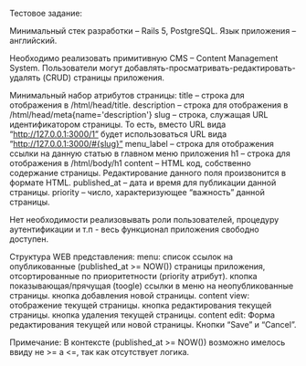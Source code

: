 Тестовое задание:

Минимальный стек разработки – Rails 5, PostgreSQL.
Язык приложения – английский.

Необходимо реализовать примитивную CMS – Content Management System. Пользователи могут добавлять-просматривать-редактировать-удалять (CRUD) страницы приложения.

Минимальный набор атрибутов страницы:
title – строка для отображения в /html/head/title.
description – строка для отображения в /html/head/meta{name='description'}
slug – строка, служащая URL идентификатором страницы. То есть, вместо URL вида “http://127.0.0.1:3000/1” будет использоваться URL вида “http://127.0.0.1:3000/#{slug}”
menu_label – строка для отображения ссылки на данную статью в главном меню приложения
h1 – строка для отображения в /html/body/h1
content – HTML код, собственно содержание страницы. Редактирование данного поля произвонится в формате HTML.
published_at – дата и время для публикации данной страницы.
priority – число, характеризующее “важность” данной страницы.

Нет необходимости реализовывать роли пользователей, процедуру аутентификации и т.п - весь функционал приложения свободно доступен.

Структура WEB представления:
menu:
список ссылок на опубликованные (published_at >= NOW()) страницы приложения, отсортированные по приоритетности (priority атрибут).
кпопка показывающая/прячущая (toogle) ссылки в меню на неопубликованные страницы.
кнопка добавления новой страницы.
content view:
отображение текущей страницы.
кнопка редактирования  текущей страницы.
кнопка удаления текущей страницы.
content edit:
Форма редактирования текущей или новой страницы.
Кнопки “Save” и “Cancel”.

Примечание: 
В контексте (published_at >= NOW()) возможно имелось ввиду не >= а <=, так как отсутствует логика.

